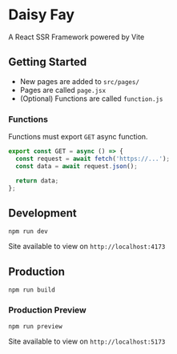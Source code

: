 # Daisy Fay

A React SSR Framework powered by Vite

## Getting Started

- New pages are added to `src/pages/`
- Pages are called `page.jsx`
- (Optional) Functions are called `function.js`

### Functions

Functions must export `GET` async function.

```javascript
export const GET = async () => {
  const request = await fetch('https://...');
  const data = await request.json();

  return data;
};
```

## Development

```
npm run dev
```

Site available to view on `http://localhost:4173`

## Production

```
npm run build
```

### Production Preview

```
npm run preview
```

Site available to view on `http://localhost:5173`
